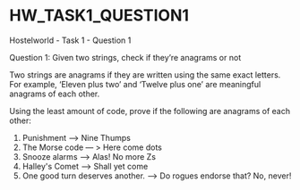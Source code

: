 # HW_TASK1_QUESTION1
Hostelworld - Task 1 - Question 1

Question 1: Given two strings, check if they’re anagrams or not

Two strings are anagrams if they are written using the same exact letters. For example, ‘Eleven plus two’ and ‘Twelve plus one’ are meaningful anagrams of each other.

Using the least amount of code, prove if the following are anagrams of each other:
1) Punishment —> Nine Thumps
2) The Morse code — > Here come dots
3) Snooze alarms —> Alas! No more Zs
4) Halley's Comet —> Shall yet come
5) One good turn deserves another. —> Do rogues endorse that? No, never!
